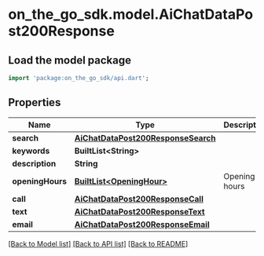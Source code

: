 # on_the_go_sdk.model.AiChatDataPost200Response

## Load the model package
```dart
import 'package:on_the_go_sdk/api.dart';
```

## Properties
Name | Type | Description | Notes
------------ | ------------- | ------------- | -------------
**search** | [**AiChatDataPost200ResponseSearch**](AiChatDataPost200ResponseSearch.md) |  | [optional] 
**keywords** | **BuiltList&lt;String&gt;** |  | [optional] 
**description** | **String** |  | [optional] 
**openingHours** | [**BuiltList&lt;OpeningHour&gt;**](OpeningHour.md) | Opening hours | [optional] 
**call** | [**AiChatDataPost200ResponseCall**](AiChatDataPost200ResponseCall.md) |  | [optional] 
**text** | [**AiChatDataPost200ResponseText**](AiChatDataPost200ResponseText.md) |  | [optional] 
**email** | [**AiChatDataPost200ResponseEmail**](AiChatDataPost200ResponseEmail.md) |  | [optional] 

[[Back to Model list]](../README.md#documentation-for-models) [[Back to API list]](../README.md#documentation-for-api-endpoints) [[Back to README]](../README.md)



